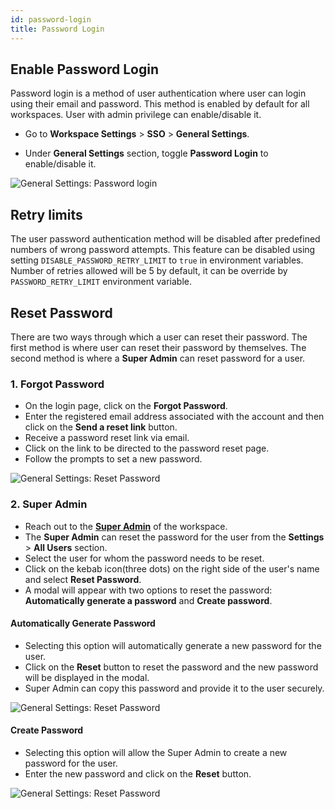 ```yaml
---
id: password-login
title: Password Login
---
```


## Enable Password Login

Password login is a method of user authentication where user can login using their email and password. This method is enabled by default for all workspaces. User with admin privilege can enable/disable it.

- Go to **Workspace Settings** > **SSO** > **General Settings**.

- Under **General Settings** section, toggle **Password Login** to enable/disable it.

<div style={{textAlign: 'center'}}>

<img className="screenshot-full" src="/img/sso/general/password-login.png" alt="General Settings: Password login" />

</div>

## Retry limits

The user password authentication method will be disabled after predefined numbers of wrong password attempts. This feature can be disabled using setting `DISABLE_PASSWORD_RETRY_LIMIT` to `true` in environment variables. Number of retries allowed will be 5 by default, it can be override by `PASSWORD_RETRY_LIMIT` environment variable.

## Reset Password

There are two ways through which a user can reset their password. The first method is where user can reset their password by themselves. The second method is where a **Super Admin** can reset password for a user.

### 1. Forgot Password

- On the login page, click on the **Forgot Password**.
- Enter the registered email address associated with the account and then click on the **Send a reset link** button.
- Receive a password reset link via email.
- Click on the link to be directed to the password reset page.
- Follow the prompts to set a new password.

<div style={{textAlign: 'center'}}>

<img className="screenshot-full" src="/img/sso/general/forgot-password.png" alt="General Settings: Reset Password" />

</div>

### 2. **Super Admin**

- Reach out to the **[Super Admin](/docs/Enterprise/superadmin)** of the workspace.
- The **Super Admin** can reset the password for the user from the **Settings** > **All Users** section.
- Select the user for whom the password needs to be reset.
- Click on the kebab icon(three dots) on the right side of the user's name and select **Reset Password**.
- A modal will appear with two options to reset the password: **Automatically generate a password** and **Create password**.

#### Automatically Generate Password

- Selecting this option will automatically generate a new password for the user.
- Click on the **Reset** button to reset the password and the new password will be displayed in the modal.
- Super Admin can copy this password and provide it to the user securely.

<div style={{textAlign: 'center'}}>

<img className="screenshot-full" src="/img/sso/general/auto-password.png" alt="General Settings: Reset Password" />

</div>

#### Create Password

- Selecting this option will allow the Super Admin to create a new password for the user.
- Enter the new password and click on the **Reset** button.

<div style={{textAlign: 'center'}}>

<img className="screenshot-full" src="/img/sso/general/create-password.png" alt="General Settings: Reset Password" />

</div>